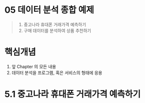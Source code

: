# 05 데이터 분석 종합 예제

> 1. 중고나라 휴대폰 거래가격 예측하기
> 2. 구매 데이터를 분석하여 상품 추천하기



# 핵심개념

1. 앞 Chapter 의 모든 내용
2. 데이터 분석을 프로그램, 혹은 서비스의 형태에 응용



# 5.1 중고나라 휴대폰 거래가격 예측하기


